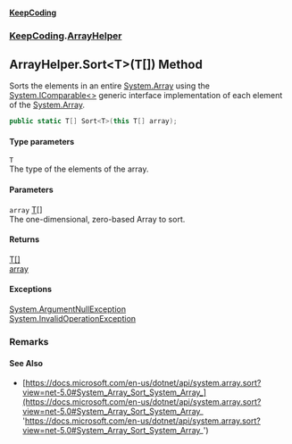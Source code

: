 #### [KeepCoding](index.md 'index')
### [KeepCoding](KeepCoding.md 'KeepCoding').[ArrayHelper](KeepCoding_ArrayHelper.md 'KeepCoding.ArrayHelper')
## ArrayHelper.Sort&lt;T&gt;(T[]) Method
Sorts the elements in an entire [System.Array](https://docs.microsoft.com/en-us/dotnet/api/System.Array 'System.Array') using the [System.IComparable&lt;&gt;](https://docs.microsoft.com/en-us/dotnet/api/System.IComparable-1 'System.IComparable`1') generic interface implementation of each element of the [System.Array](https://docs.microsoft.com/en-us/dotnet/api/System.Array 'System.Array').  
```csharp
public static T[] Sort<T>(this T[] array);
```
#### Type parameters
<a name='KeepCoding_ArrayHelper_Sort_T_(T__)_T'></a>
`T`  
The type of the elements of the array.
  
#### Parameters
<a name='KeepCoding_ArrayHelper_Sort_T_(T__)_array'></a>
`array` [T](KeepCoding_ArrayHelper_Sort_T_(T__).md#KeepCoding_ArrayHelper_Sort_T_(T__)_T 'KeepCoding.ArrayHelper.Sort&lt;T&gt;(T[]).T')[[]](https://docs.microsoft.com/en-us/dotnet/api/System.Array 'System.Array')  
The one-dimensional, zero-based Array to sort.
  
#### Returns
[T](KeepCoding_ArrayHelper_Sort_T_(T__).md#KeepCoding_ArrayHelper_Sort_T_(T__)_T 'KeepCoding.ArrayHelper.Sort&lt;T&gt;(T[]).T')[[]](https://docs.microsoft.com/en-us/dotnet/api/System.Array 'System.Array')  
[array](KeepCoding_ArrayHelper_Sort_T_(T__).md#KeepCoding_ArrayHelper_Sort_T_(T__)_array 'KeepCoding.ArrayHelper.Sort&lt;T&gt;(T[]).array')
#### Exceptions
[System.ArgumentNullException](https://docs.microsoft.com/en-us/dotnet/api/System.ArgumentNullException 'System.ArgumentNullException')  
[System.InvalidOperationException](https://docs.microsoft.com/en-us/dotnet/api/System.InvalidOperationException 'System.InvalidOperationException')  
### Remarks
#### See Also
- [https://docs.microsoft.com/en-us/dotnet/api/system.array.sort?view=net-5.0#System_Array_Sort_System_Array_](https://docs.microsoft.com/en-us/dotnet/api/system.array.sort?view=net-5.0#System_Array_Sort_System_Array_ 'https://docs.microsoft.com/en-us/dotnet/api/system.array.sort?view=net-5.0#System_Array_Sort_System_Array_')
